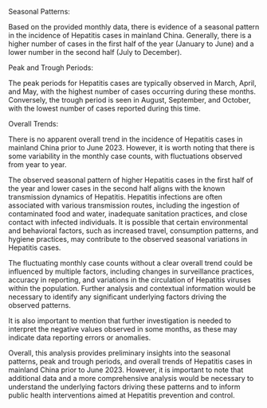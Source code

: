 Seasonal Patterns:

Based on the provided monthly data, there is evidence of a seasonal pattern in the incidence of Hepatitis cases in mainland China. Generally, there is a higher number of cases in the first half of the year (January to June) and a lower number in the second half (July to December).

Peak and Trough Periods:

The peak periods for Hepatitis cases are typically observed in March, April, and May, with the highest number of cases occurring during these months. Conversely, the trough period is seen in August, September, and October, with the lowest number of cases reported during this time.

Overall Trends:

There is no apparent overall trend in the incidence of Hepatitis cases in mainland China prior to June 2023. However, it is worth noting that there is some variability in the monthly case counts, with fluctuations observed from year to year.

The observed seasonal pattern of higher Hepatitis cases in the first half of the year and lower cases in the second half aligns with the known transmission dynamics of Hepatitis. Hepatitis infections are often associated with various transmission routes, including the ingestion of contaminated food and water, inadequate sanitation practices, and close contact with infected individuals. It is possible that certain environmental and behavioral factors, such as increased travel, consumption patterns, and hygiene practices, may contribute to the observed seasonal variations in Hepatitis cases.

The fluctuating monthly case counts without a clear overall trend could be influenced by multiple factors, including changes in surveillance practices, accuracy in reporting, and variations in the circulation of Hepatitis viruses within the population. Further analysis and contextual information would be necessary to identify any significant underlying factors driving the observed patterns.

It is also important to mention that further investigation is needed to interpret the negative values observed in some months, as these may indicate data reporting errors or anomalies.

Overall, this analysis provides preliminary insights into the seasonal patterns, peak and trough periods, and overall trends of Hepatitis cases in mainland China prior to June 2023. However, it is important to note that additional data and a more comprehensive analysis would be necessary to understand the underlying factors driving these patterns and to inform public health interventions aimed at Hepatitis prevention and control.
